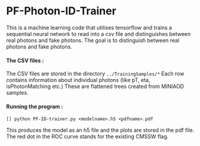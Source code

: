 # PF-Photon-ID-Trainer
This is a machine learning code that utilises tensorflow and trains a sequential neural network to read into a csv file and distinguishes between real photons and fake photons. The goal is to distinguish between real photons and fake photons.

#### The CSV files :
The CSV files are stored in the directory ```../TrainingSamples/*```
Each row contains information about individual photons (like pT, eta, isPhotonMatching etc.)
These are flattened trees created from MINIAOD samples.
#### Running the program :
```
[] python PF-ID-trainer.py <modelname>.h5 <pdfname>.pdf 
```
This produces the model as an h5 file and the plots are stored in the pdf file.
The red dot in the ROC curve stands for the existing CMSSW flag.
